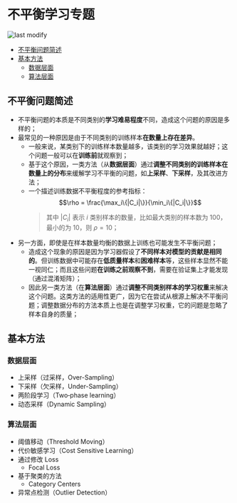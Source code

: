 不平衡学习专题
===
<!--START_SECTION:badge-->

![last modify](https://img.shields.io/static/v1?label=last%20modify&message=2022-10-13%2001%3A56%3A19&color=yellowgreen&style=flat-square)

<!--END_SECTION:badge-->

- [不平衡问题简述](#不平衡问题简述)
- [基本方法](#基本方法)
    - [数据层面](#数据层面)
    - [算法层面](#算法层面)


## 不平衡问题简述

- 不平衡问题的本质是不同类别的**学习难易程度**不同，造成这个问题的原因是多样的；
- 最常见的一种原因是由于不同类别的训练样本**在数量上存在差异**。
    - 一般来说，某类别下的训练样本数量越多，该类别的学习效果就越好；这个问题一般可以在**训练前**就观察到；
    - 基于这个原因，一类方法（从**数据层面**）通过**调整不同类别的训练样本在数量上的分布**来缓解学习不平衡的问题，如**上采样**、**下采样**，及其改进方法；
    - 一个描述训练数据不平衡程度的参考指标：
        $$\rho = \frac{\max_i\{|C_i|\}}{\min_i\{|C_i|\}}$$
        > 其中 $|C_i|$ 表示 $i$ 类别样本的数量，比如最大类别的样本数为 100，最小的为 10，则 $\rho=10$；
- 另一方面，即使是在样本数量均衡的数据上训练也可能发生不平衡问题；
    - 造成这个现象的原因是因为学习器假设了**不同样本对模型的贡献是相同的**。但训练数据中可能存在**低质量样本**和**困难样本**等，这些样本显然不能一视同仁；而且这些问题**在训练之前观察不到**，需要在验证集上才能发现（通过混淆矩阵）；
    - 因此另一类方法（在**算法层面**）通过**调整不同类别样本的学习权重**来解决这个问题。这类方法的适用性更广，因为它在尝试从根源上解决不平衡问题；调整数据分布的方法本质上也是在调整学习权重，它的问题是忽略了样本自身的质量；


## 基本方法

### 数据层面

- 上采样（过采样，Over-Sampling）
- 下采样（欠采样，Under-Sampling）
- 两阶段学习（Two‑phase learning）
- 动态采样（Dynamic Sampling）


### 算法层面

- 阈值移动（Threshold Moving）
- 代价敏感学习（Cost Sensitive Learning）
- 通过修改 Loss
    - Focal Loss
- 基于聚类的方法
    - Category Centers
- 异常点检测（Outlier Detection）

